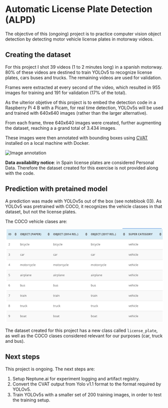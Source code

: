 # Automatic License Plate Detection (ALPD)

The objective of this (ongoing) project is to practice computer vision object detection by detecting motor vehicle license plates in motorway videos.

## Creating the dataset

For this project I shot 39 videos (1 to 2 minutes long) in a spanish motorway. 80% of these videos are destined to train YOLOv5 to recognize license plates, cars buses and trucks. The remaining videos are used for validation.

Frames were extracted at every second of the video, which resulted in 955 images for training and 191 for validation (17% of the total).

As the ulterior objetive of this project is to embed the detection code in a Raspberry Pi 4 B with a Picam, for real time detection, YOLOv5s will be used and trained with 640x640 images (rather than the larger alternative).

From each frame, three 640x640 images were created, further augmenting the dataset, reaching a a grand total of 3.434 images.

These images were then annotated with bounding boxes using [CVAT](https://github.com/opencv/cvat) installed on a local machine with Docker.

![Image annotation](img/CVAT_annotation.gif)

**Data availability notice**: in Spain license plates are considered Personal Data. Therefore the dataset created for this exercise is not provided along with the code.

## Prediction with pretained model

A prediction was made with YOLOv5s out of the box (see noteblook 03). As YOLOv5 was pretrained with COCO, it recognizes the vehicle classes in that dataset, but not the license plates.

The COCO vehicle clases are:

![COCO vehicle clases](img/COCO_vehicles.png)

The dataset created for this project has a new class called `license_plate`, as well as the COCO clases considered relevant for our purposes (car, truck and bus).

## Next steps

This project is ongoing. The next steps are:

1. Setup Neptune.ai for experiment logging and artifact registry.
2. Convert the CVAT output from Yolo v1.1 format to the format required by YOLOv5.
3. Train YOLOv5s with a smaller set of 200 training images, in order to test the training setup.
